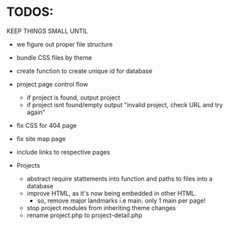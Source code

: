 # TODOS:
KEEP THINGS SMALL UNTIL
- we figure out proper file structure
- bundle CSS files by theme
- create function to create unique id for database

- project page control flow
  - if project is found, output project
  - if project isnt found/empty output "invalid project, check URL and try again"

- fix CSS for 404 page

- fix site map page
 - include links to respective pages

- Projects
  - abstract require stattements into function and paths to files into a database
  - improve HTML, as it's now being embedded in other HTML. 
    - so, remove major landmarks i.e main. only 1 main per page!
  - stop project modules from inheriting theme changes
  - rename project.php to project-detail.php  
